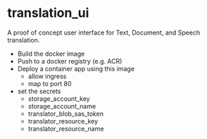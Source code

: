 # translation_ui

A proof of concept user interface for Text, Document, and Speech translation.

- Build the docker image
- Push to a docker registry (e.g. ACR)
- Deploy a container app using this image
  - allow ingress
  - map to port 80
- set the secrets
  - storage_account_key
  - storage_account_name
  - translator_blob_sas_token
  - translator_resource_key
  - translator_resource_name
